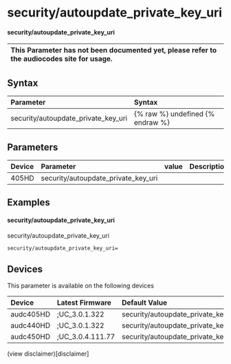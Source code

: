﻿---
description: security/autoupdate_private_key_uri
search: false
---

# security/autoupdate_private_key_uri

#### security/autoupdate_private_key_uri


| This Parameter has not been documented yet, please refer to the audiocodes site for usage.  |
| :--- |

## Syntax
| Parameter | Syntax |
| :--- | :--- |
|security/autoupdate_private_key_uri | {% raw %} undefined {% endraw %} |

## Parameters
|Device|Parameter|value|Description|
|:---|:---|:---|:---|
| 405HD | security/autoupdate_private_key_uri |  |  |

## Examples
#### security/autoupdate_private_key_uri

security/autoupdate_private_key_uri

```
security/autoupdate_private_key_uri=
```

## Devices
This parameter is available on the following devices

| Device | Latest Firmware | Default Value |
|:---|:---|:---|
| audc405HD | ;UC_3.0.1.322 | security/autoupdate_private_key_uri= 
| audc440HD | ;UC_3.0.1.322 | security/autoupdate_private_key_uri= 
| audc450HD | ;UC_3.0.4.111.77 | security/autoupdate_private_key_uri= 

(view disclaimer)[disclaimer]
